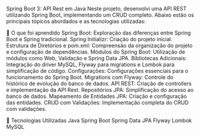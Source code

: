 Spring Boot 3: API Rest em Java
Neste projeto, desenvolvi uma API REST utilizando Spring Boot, implementando um CRUD completo. Abaixo estão os principais tópicos abordados e as tecnologias utilizadas:

📌 O que foi aprendido
Spring Boot: Exploração das diferenças entre Spring Boot e Spring tradicional.
Spring Initializr: Criação do projeto inicial.
Estrutura de Diretórios e pom.xml: Compreensão da organização do projeto e configuração de dependências.
Módulos do Spring Boot: Utilização de módulos como Web, Validação e Spring Data JPA.
Bibliotecas Adicionais: Integração do driver MySQL, Flyway para migrations e Lombok para simplificação de código.
Configurações: Configurações essenciais para o funcionamento do Spring Boot.
Migrations com Flyway: Controle do histórico de evolução do banco de dados.
API REST: Criação de controllers e implementação da API Rest.
Repositórios JPA: Simplificação do acesso ao banco de dados.
Mapeamento de Entidades JPA: Criação e configuração das entidades.
CRUD com Validações: Implementação completa do CRUD com validações.

🚀 Tecnologias Utilizadas
Java
Spring Boot
Spring Data JPA
Flyway
Lombok
MySQL
